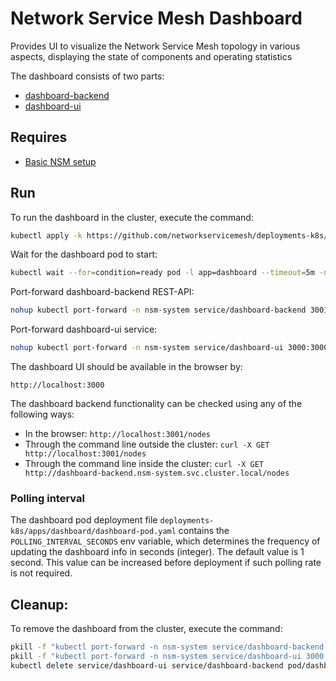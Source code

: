 # Network Service Mesh Dashboard

Provides UI to visualize the Network Service Mesh topology in various aspects, displaying the state of components and operating statistics

The dashboard consists of two parts:
- [dashboard-backend](https://github.com/networkservicemesh/cmd-dashboard-backend)
- [dashboard-ui](https://github.com/networkservicemesh/cmd-dashboard-ui)

## Requires

- [Basic NSM setup](../../basic/)

## Run

To run the dashboard in the cluster, execute the command:

```bash
kubectl apply -k https://github.com/networkservicemesh/deployments-k8s/apps/dashboard?ref=65ef297ca1244ff07918302607c04fba0d5f6e81
```

Wait for the dashboard pod to start:

```bash
kubectl wait --for=condition=ready pod -l app=dashboard --timeout=5m -n nsm-system
```

Port-forward dashboard-backend REST-API:

```bash
nohup kubectl port-forward -n nsm-system service/dashboard-backend 3001:3001 &
```

Port-forward dashboard-ui service:

```bash
nohup kubectl port-forward -n nsm-system service/dashboard-ui 3000:3000 &
```

The dashboard UI should be available in the browser by:

    http://localhost:3000

The dashboard backend functionality can be checked using any of the following ways:

- In the browser: `http://localhost:3001/nodes`
- Through the command line outside the cluster: `curl -X GET http://localhost:3001/nodes`
- Through the command line inside the cluster: `curl -X GET http://dashboard-backend.nsm-system.svc.cluster.local/nodes`

### Polling interval

The dashboard pod deployment file `deployments-k8s/apps/dashboard/dashboard-pod.yaml` contains the `POLLING_INTERVAL_SECONDS` env variable, which determines the frequency of updating the dashboard info in seconds (integer). The default value is 1 second. This value can be increased before deployment if such polling rate is not required.

## Cleanup:

To remove the dashboard from the cluster, execute the command:

```bash
pkill -f "kubectl port-forward -n nsm-system service/dashboard-backend 3001:3001"
pkill -f "kubectl port-forward -n nsm-system service/dashboard-ui 3000:3000"
kubectl delete service/dashboard-ui service/dashboard-backend pod/dashboard -n=nsm-system
```
